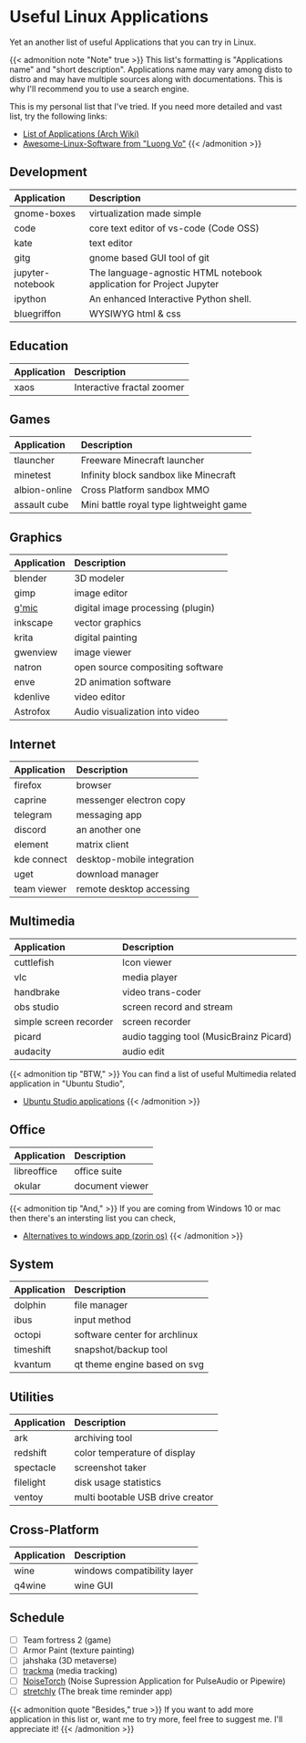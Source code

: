# Useful Linux Applications


Yet an another list of useful Applications that you
can try in Linux.

{{< admonition note "Note" true >}}
This list's formatting is "Applications name" and "short description".
Applications name may vary among disto to distro and may have multiple sources along with documentations.
This is why I'll recommend you to use a search engine.

This is my personal list that I've tried. If you need more detailed and vast list, try the following links:
- [List of Applications (Arch Wiki)](https://wiki.archlinux.org/title/List_of_applications)
- [Awesome-Linux-Software from "Luong Vo"](https://luong-komorebi.github.io/Awesome-Linux-Software/)
{{< /admonition >}}

## Development
|Application|Description|
|:---|:---|
|gnome-boxes | virtualization made simple|
|code | core text editor of vs-code (Code OSS)|
|kate | text editor|
|gitg | gnome based GUI tool of git|
|jupyter-notebook | The language-agnostic HTML notebook application for Project Jupyter|
|ipython | An enhanced Interactive Python shell.|
|bluegriffon | WYSIWYG html & css |

## Education
|Application|Description|
|:---|:---|
|xaos | Interactive fractal zoomer|

## Games
|Application|Description|
|:---|:---|
|tlauncher | Freeware Minecraft launcher|
|minetest | Infinity block sandbox like Minecraft|
|albion-online | Cross Platform sandbox MMO |
|assault cube | Mini battle royal type lightweight game|

## Graphics
|Application|Description|
|:---|:---|
|blender | 3D modeler|
|gimp | image editor|
|[g'mic](https://gmic.eu/) | digital image processing (plugin)|
|inkscape | vector graphics|
|krita | digital painting|
|gwenview | image viewer|
|natron | open source compositing software|
|enve | 2D animation software|
|kdenlive | video editor|
|Astrofox | Audio visualization into video|

## Internet
|Application|Description|
|:---|:---|
|firefox|browser|
|caprine|messenger electron copy|
|telegram|messaging app|
|discord|an another one|
|element|matrix client|
|kde connect|desktop-mobile integration|
|uget|download manager|
|team viewer|remote desktop accessing|

## Multimedia
|Application|Description|
|:---|:---|
|cuttlefish | Icon viewer|
|vlc| media player|
|handbrake | video trans-coder|
|obs studio | screen record and stream|
|simple screen recorder | screen recorder|
|picard | audio tagging tool (MusicBrainz Picard)|
|audacity | audio edit|

{{< admonition tip "BTW," >}}
You can find a list of useful Multimedia related application in "Ubuntu Studio",
- [Ubuntu Studio applications](https://help.ubuntu.com/community/UbuntuStudio/Applications)
{{< /admonition >}}

## Office
|Application|Description|
|:---|:---|
|libreoffice | office suite|
|okular|document viewer|

{{< admonition tip "And," >}}
If you are coming from Windows 10 or mac then there's an intersting list you can check,
- [Alternatives to windows app (zorin os)](https://help.zorin.com/docs/apps-games/alternatives-to-windows-apps/)
{{< /admonition >}}

## System
|Application|Description|
|:---|:---|
|dolphin | file manager|
|ibus | input method|
|octopi| software center for archlinux|
|timeshift| snapshot/backup tool|
|kvantum | qt theme engine based on svg |

## Utilities
|Application|Description|
|:---|:---|
|ark | archiving tool|
|redshift | color temperature of display|
|spectacle | screenshot taker|
|filelight | disk usage statistics|
|ventoy | multi bootable USB drive creator|

## Cross-Platform
|Application|Description|
|:---|:---|
|wine|windows compatibility layer|
|q4wine|wine GUI|

## Schedule
- [ ] Team fortress 2 (game)
- [ ] Armor Paint (texture painting)
- [ ] jahshaka (3D metaverse)
- [ ] [trackma](https://github.com/z411/trackma) (media tracking)
- [ ] [NoiseTorch](https://github.com/noisetorch/NoiseTorch) (Noise Supression Application for PulseAudio or Pipewire)
- [ ] [stretchly](https://hovancik.net/stretchly/) (The break time reminder app)

{{< admonition quote "Besides," true >}}
If you want to add more application in this list or,
want me to try more, feel free to suggest me.
I'll appreciate it!
{{< /admonition >}}

